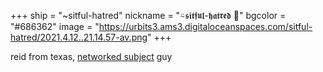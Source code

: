 +++
ship = "~sitful-hatred"
nickname = "⍨𝖘𝖎𝖙𝖋𝖚𝖑-𝖍𝖆𝖙𝖗𝖊𝖉 🐛"
bgcolor = "#686362"
image = "https://urbits3.ams3.digitaloceanspaces.com/sitful-hatred/2021.4.12..21.14.57-av.png"
+++

reid from texas, [networked subject](web+urbitgraph://group/~matwet/networked-subject) guy
